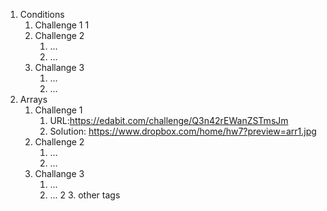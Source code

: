   1. Conditions
        1. Challenge 1
            1
        2. Challenge 2
            1. …
            2. …
        3. Challange 3
            1. …
            2. …
  2. Arrays
        1. Challenge 1
            1. URL:https://edabit.com/challenge/Q3n42rEWanZSTmsJm
            2. Solution: https://www.dropbox.com/home/hw7?preview=arr1.jpg
        2. Challenge 2
            1. …
            2. …
        3. Challange 3
            1. …
            2. …
2
    3. other tags
